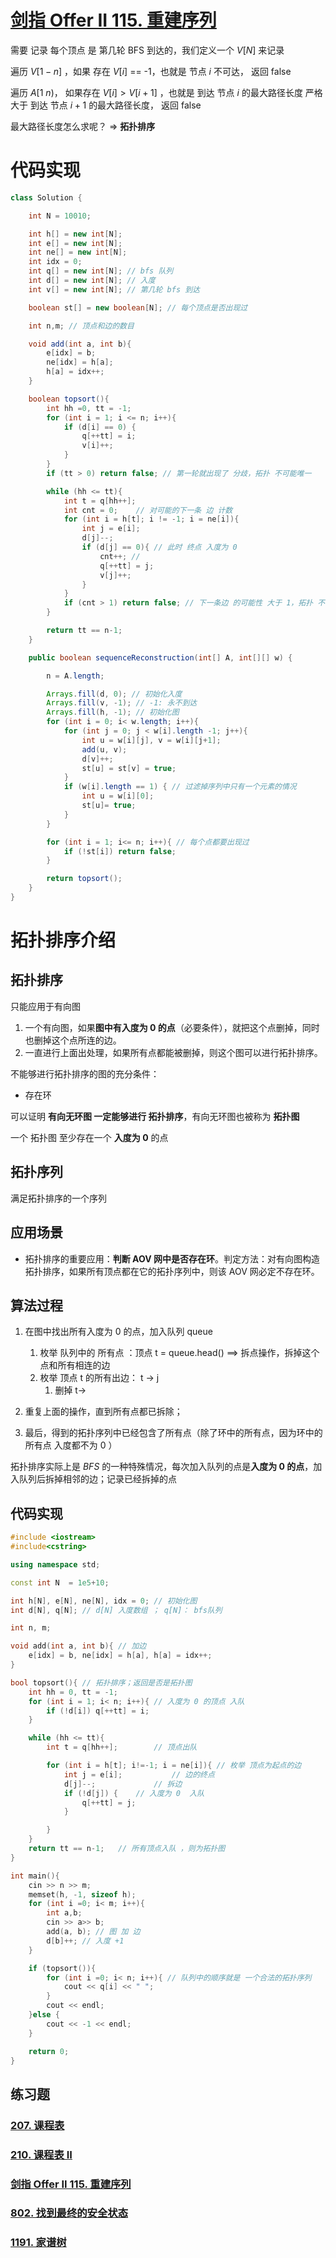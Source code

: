 # [剑指 Offer II 115. 重建序列](https://leetcode.cn/problems/ur2n8P/)

需要 记录 每个顶点 是 第几轮 BFS 到达的，我们定义一个 $V[N]$ 来记录

遍历 $V[1 - n]$ ，如果 存在 $V[i]$ == -1，也就是 节点 $i$ 不可达， 返回 false

遍历 $A[1~n)$， 如果存在 $V[i] > V[i+1]$ ，也就是 到达 节点 $i$ 的最大路径长度 严格大于 到达 节点 $i+1$ 的最大路径长度， 返回 false

最大路径长度怎么求呢？ => **拓扑排序**

# 代码实现

```java
class Solution {

    int N = 10010;

    int h[] = new int[N];
    int e[] = new int[N];
    int ne[] = new int[N];
    int idx = 0;
    int q[] = new int[N]; // bfs 队列
    int d[] = new int[N]; // 入度
    int v[] = new int[N]; // 第几轮 bfs 到达

    boolean st[] = new boolean[N]; // 每个顶点是否出现过

    int n,m; // 顶点和边的数目

    void add(int a, int b){
        e[idx] = b;
        ne[idx] = h[a];
        h[a] = idx++;
    }

    boolean topsort(){
        int hh =0, tt = -1;
        for (int i = 1; i <= n; i++){
            if (d[i] == 0) {
                q[++tt] = i;
                v[i]++;
            }
        }
        if (tt > 0) return false; // 第一轮就出现了 分歧，拓扑 不可能唯一

        while (hh <= tt){
            int t = q[hh++];
            int cnt = 0;    // 对可能的下一条 边 计数
            for (int i = h[t]; i != -1; i = ne[i]){
                int j = e[i];
                d[j]--;
                if (d[j] == 0){ // 此时 终点 入度为 0
                    cnt++; //
                    q[++tt] = j;
                    v[j]++;
                }
            }
            if (cnt > 1) return false; // 下一条边 的可能性 大于 1，拓扑 不可能唯一
        }

        return tt == n-1;
    }

    public boolean sequenceReconstruction(int[] A, int[][] w) {

        n = A.length;

        Arrays.fill(d, 0); // 初始化入度
        Arrays.fill(v, -1); // -1: 永不到达
        Arrays.fill(h, -1); // 初始化图
        for (int i = 0; i< w.length; i++){
            for (int j = 0; j < w[i].length -1; j++){
                int u = w[i][j], v = w[i][j+1];
                add(u, v);
                d[v]++;
                st[u] = st[v] = true;
            }
            if (w[i].length == 1) { // 过滤掉序列中只有一个元素的情况
                int u = w[i][0];
                st[u]= true;
            }
        }

        for (int i = 1; i<= n; i++){ // 每个点都要出现过
            if (!st[i]) return false;
        }

        return topsort();
    }
}
```

# 拓扑排序介绍

## 拓扑排序

只能应用于有向图

1. 一个有向图，如果**图中有入度为 0 的点**（必要条件），就把这个点删掉，同时也删掉这个点所连的边。
2. 一直进行上面出处理，如果所有点都能被删掉，则这个图可以进行拓扑排序。

不能够进行拓扑排序的图的充分条件：

- 存在环

可以证明 **有向无环图 一定能够进行 拓扑排序**，有向无环图也被称为 **拓扑图**

一个 拓扑图 至少存在一个 **入度为 0** 的点

## 拓扑序列

满足拓扑排序的一个序列

## 应用场景

- 拓扑排序的重要应用：**判断 AOV 网中是否存在环**。判定方法：对有向图构造拓扑排序，如果所有顶点都在它的拓扑序列中，则该 AOV 网必定不存在环。

## 算法过程

1. 在图中找出所有入度为 0 的点，加入队列 queue

   1. 枚举 队列中的 所有点 ：顶点 t = queue.head() ==> 拆点操作，拆掉这个点和所有相连的边
   2. 枚举 顶点 t 的所有出边： t -> j
      1. 删掉 t->

2. 重复上面的操作，直到所有点都已拆除；
3. 最后，得到的拓扑序列中已经包含了所有点（除了环中的所有点，因为环中的所有点 入度都不为 0 ）

拓扑排序实际上是 $BFS$ 的一种特殊情况，每次加入队列的点是**入度为 0 的点**，加入队列后拆掉相邻的边；记录已经拆掉的点

## 代码实现

```cpp
#include <iostream>
#include<cstring>

using namespace std;

const int N  = 1e5+10;

int h[N], e[N], ne[N], idx = 0; // 初始化图
int d[N], q[N]; // d[N] 入度数组 ； q[N]： bfs队列

int n, m;

void add(int a, int b){ // 加边
    e[idx] = b, ne[idx] = h[a], h[a] = idx++;
}

bool topsort(){ // 拓扑排序；返回是否是拓扑图
    int hh = 0, tt = -1;
    for (int i = 1; i< n; i++){ // 入度为 0 的顶点 入队
        if (!d[i]) q[++tt] = i;
    }

    while (hh <= tt){
        int t = q[hh++];		// 顶点出队

        for (int i = h[t]; i!=-1; i = ne[i]){ // 枚举 顶点为起点的边
            int j = e[i];			// 边的终点
            d[j]--;				// 拆边
            if (!d[j]) {	// 入度为 0  入队
                q[++tt] = j;
            }

        }
    }
    return tt == n-1; 	// 所有顶点入队 ，则为拓扑图
}

int main(){
    cin >> n >> m;
    memset(h, -1, sizeof h);
    for (int i =0; i< m; i++){
        int a,b;
        cin >> a>> b;
        add(a, b); // 图 加 边
        d[b]++;	// 入度 +1
    }

    if (topsort()){
        for (int i =0; i< n; i++){ // 队列中的顺序就是 一个合法的拓扑序列
            cout << q[i] << " ";
        }
        cout << endl;
    }else {
        cout << -1 << endl;
    }

    return 0;
}
```

## 练习题

### [207. 课程表](https://leetcode.cn/problems/course-schedule/)

### [210. 课程表 II](https://leetcode.cn/problems/course-schedule-ii/)

### [剑指 Offer II 115. 重建序列](https://leetcode.cn/problems/ur2n8P/)

### [802. 找到最终的安全状态](https://leetcode.cn/problems/find-eventual-safe-states/)

### [1191. 家谱树](https://www.acwing.com/problem/content/description/1193/)
